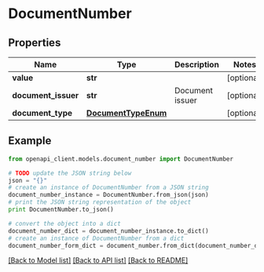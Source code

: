# DocumentNumber


## Properties
Name | Type | Description | Notes
------------ | ------------- | ------------- | -------------
**value** | **str** |  | [optional] 
**document_issuer** | **str** | Document issuer | [optional] 
**document_type** | [**DocumentTypeEnum**](DocumentTypeEnum.md) |  | [optional] 

## Example

```python
from openapi_client.models.document_number import DocumentNumber

# TODO update the JSON string below
json = "{}"
# create an instance of DocumentNumber from a JSON string
document_number_instance = DocumentNumber.from_json(json)
# print the JSON string representation of the object
print DocumentNumber.to_json()

# convert the object into a dict
document_number_dict = document_number_instance.to_dict()
# create an instance of DocumentNumber from a dict
document_number_form_dict = document_number.from_dict(document_number_dict)
```
[[Back to Model list]](../README.md#documentation-for-models) [[Back to API list]](../README.md#documentation-for-api-endpoints) [[Back to README]](../README.md)


